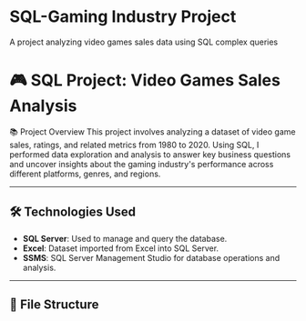 # SQL-Gaming Industry Project
A project analyzing video games sales data using SQL complex queries

# 🎮 SQL Project: Video Games Sales Analysis

📚 Project Overview
This project involves analyzing a dataset of video game sales, ratings, and related metrics from 1980 to 2020. Using SQL, I performed data exploration and analysis to answer key business questions and uncover insights about the gaming industry's performance across different platforms, genres, and regions.

---

## 🛠️ Technologies Used
- **SQL Server**: Used to manage and query the database.
- **Excel**: Dataset imported from Excel into SQL Server.
- **SSMS**: SQL Server Management Studio for database operations and analysis.

---

## 📂 File Structure
